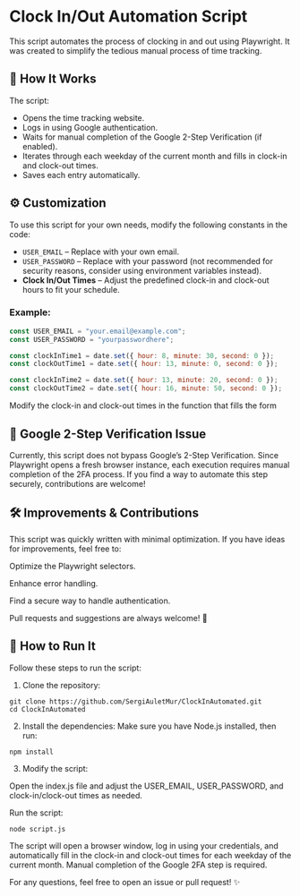 # Clock In/Out Automation Script

This script automates the process of clocking in and out using Playwright. It was created to simplify the tedious manual process of time tracking.

## 🚀 How It Works

The script:

- Opens the time tracking website.
- Logs in using Google authentication.
- Waits for manual completion of the Google 2-Step Verification (if enabled).
- Iterates through each weekday of the current month and fills in clock-in and clock-out times.
- Saves each entry automatically.

## ⚙️ Customization

To use this script for your own needs, modify the following constants in the code:

- `USER_EMAIL` – Replace with your own email.
- `USER_PASSWORD` – Replace with your password (not recommended for security reasons, consider using environment variables instead).
- **Clock In/Out Times** – Adjust the predefined clock-in and clock-out hours to fit your schedule.

### Example:

```js
const USER_EMAIL = "your.email@example.com";
const USER_PASSWORD = "yourpasswordhere";

const clockInTime1 = date.set({ hour: 8, minute: 30, second: 0 });
const clockOutTime1 = date.set({ hour: 13, minute: 0, second: 0 });

const clockInTime2 = date.set({ hour: 13, minute: 20, second: 0 });
const clockOutTime2 = date.set({ hour: 16, minute: 50, second: 0 });
```
Modify the clock-in and clock-out times in the function that fills the form

## 🔐 Google 2-Step Verification Issue
Currently, this script does not bypass Google’s 2-Step Verification. Since Playwright opens a fresh browser instance, each execution requires manual completion of the 2FA process. If you find a way to automate this step securely, contributions are welcome!

## 🛠️ Improvements & Contributions
This script was quickly written with minimal optimization. If you have ideas for improvements, feel free to:

Optimize the Playwright selectors.

Enhance error handling.

Find a secure way to handle authentication.

Pull requests and suggestions are always welcome! 🚀

## 📝 How to Run It
Follow these steps to run the script:

1. Clone the repository:

```
git clone https://github.com/SergiAuletMur/ClockInAutomated.git
cd ClockInAutomated
```

2. Install the dependencies:
Make sure you have Node.js installed, then run:

```
npm install
```

3. Modify the script:

Open the index.js file and adjust the USER_EMAIL, USER_PASSWORD, and clock-in/clock-out times as needed.

Run the script:
````
node script.js
````

The script will open a browser window, log in using your credentials, and automatically fill in the clock-in and clock-out times for each weekday of the current month. Manual completion of the Google 2FA step is required.

For any questions, feel free to open an issue or pull request! ✨
